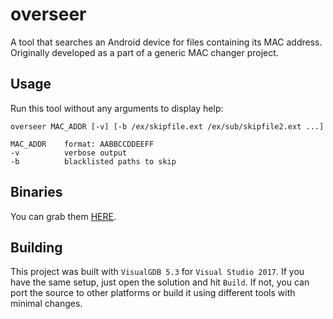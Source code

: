 # overseer
A tool that searches an Android device for files containing its MAC address. Originally developed as a part of a generic MAC changer project.

## Usage

Run this tool without any arguments to display help:
```
overseer MAC_ADDR [-v] [-b /ex/skipfile.ext /ex/sub/skipfile2.ext ...]

MAC_ADDR    format: AABBCCDDEEFF
-v          verbose output
-b          blacklisted paths to skip
```

## Binaries

You can grab them [HERE](https://github.com/ViRb3/overseer/releases).

## Building

This project was built with `VisualGDB 5.3` for `Visual Studio 2017`. If you have the same setup, just open the solution and hit `Build`. If not, you can port the source to other platforms or build it using different tools with minimal changes.

